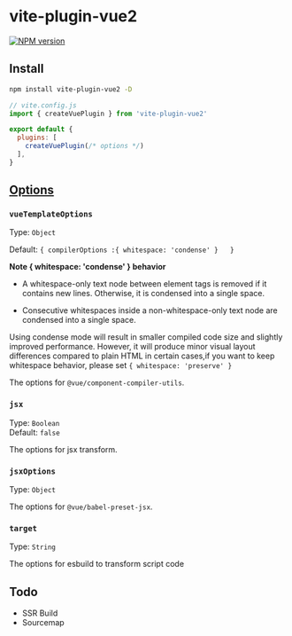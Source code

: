 # vite-plugin-vue2

[![NPM version](https://img.shields.io/npm/v/vite-plugin-vue2?color=a1b858&label=)](https://www.npmjs.com/package/vite-plugin-vue2)

## Install

```bash
npm install vite-plugin-vue2 -D
```

```js
// vite.config.js
import { createVuePlugin } from 'vite-plugin-vue2'

export default {
  plugins: [
    createVuePlugin(/* options */)
  ],
}
```

## [Options](https://github.com/underfin/vite-plugin-vue2/blob/master/src/index.ts#L26)

### `vueTemplateOptions`

Type: `Object`<br>

Default: `{ compilerOptions :{ whitespace: 'condense' }   }`

**Note {  whitespace: 'condense' } behavior**

* A whitespace-only text node between element tags is removed if it contains new lines. Otherwise, it is condensed into a single space.

* Consecutive whitespaces inside a non-whitespace-only text node are condensed into a single space.


Using condense mode will result in smaller compiled code size and slightly improved performance. However, it will produce minor visual layout differences compared to plain HTML in certain cases,if you want to keep whitespace  behavior, please set `{ whitespace: 'preserve' }`

The options for `@vue/component-compiler-utils`.

### `jsx`

Type: `Boolean`<br>
Default: `false`

The options for jsx transform.

### `jsxOptions`

Type: `Object`<br>

The options for `@vue/babel-preset-jsx`.

### `target`

Type: `String`<br>

The options for esbuild to transform script code

## Todo

- SSR Build
- Sourcemap
